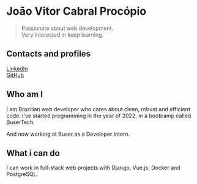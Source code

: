 # João Vitor Cabral Procópio

> Passionate about web development.  
> Very interested in keep learning.

## Contacts and profiles

[LinkedIn](https://www.linkedin.com/in/joao-procopio/)  
[GitHub](https://github.com/joaoprocopio/)

## Who am I

I am Brazilian web developer who cares about clean, robust and efficient code. I've started programming in the year of 2022, in a bootcamp called BuserTech.

And now working at Buser as a Developer Intern.

## What i can do

I can work in full-stack web projects with Django, Vue.js, Docker and PostgreSQL.
